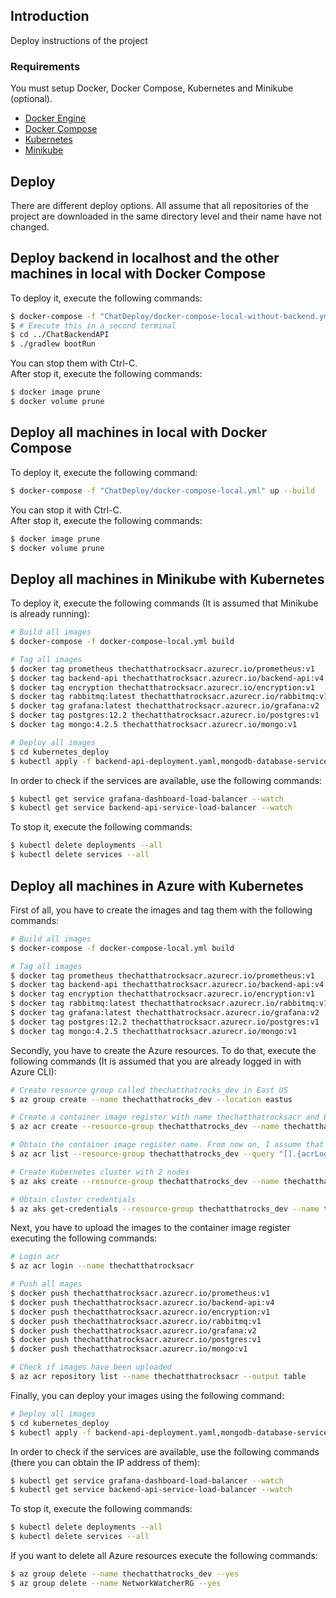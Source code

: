 ## Introduction
Deploy instructions of the project  

### Requirements
You must setup Docker, Docker Compose, Kubernetes and Minikube (optional).
- [Docker Engine](https://docs.docker.com/engine/install/)
- [Docker Compose](https://docs.docker.com/compose/install/)
- [Kubernetes](https://kubernetes.io/docs/setup/)
- [Minikube](https://kubernetes.io/docs/setup/learning-environment/minikube/)

## Deploy
There are different deploy options. All assume that all repositories of the project are downloaded in the same directory level and their name have not changed.

## Deploy backend in localhost and the other machines in local with Docker Compose
To deploy it, execute the following commands:  
```bash
$ docker-compose -f "ChatDeploy/docker-compose-local-without-backend.yml" up --build
$ # Execute this in a second terminal
$ cd ../ChatBackendAPI
$ ./gradlew bootRun
```

You can stop them with Ctrl-C.  
After stop it, execute the following commands:  
```bash
$ docker image prune
$ docker volume prune
``` 

## Deploy all machines in local with Docker Compose
To deploy it, execute the following command:  
```bash
$ docker-compose -f "ChatDeploy/docker-compose-local.yml" up --build
```

You can stop it with Ctrl-C.  
After stop it, execute the following commands:  
```bash
$ docker image prune
$ docker volume prune
``` 

## Deploy all machines in Minikube with Kubernetes
To deploy it, execute the following commands (It is assumed that Minikube is already running):
```bash
# Build all images
$ docker-compose -f docker-compose-local.yml build

# Tag all images
$ docker tag prometheus thechatthatrocksacr.azurecr.io/prometheus:v1
$ docker tag backend-api thechatthatrocksacr.azurecr.io/backend-api:v4
$ docker tag encryption thechatthatrocksacr.azurecr.io/encryption:v1
$ docker tag rabbitmq:latest thechatthatrocksacr.azurecr.io/rabbitmq:v1
$ docker tag grafana:latest thechatthatrocksacr.azurecr.io/grafana:v2
$ docker tag postgres:12.2 thechatthatrocksacr.azurecr.io/postgres:v1
$ docker tag mongo:4.2.5 thechatthatrocksacr.azurecr.io/mongo:v1

# Deploy all images
$ cd kubernetes_deploy
$ kubectl apply -f backend-api-deployment.yaml,mongodb-database-service.yaml,backend-api-service.yaml,backend-api-service-load-balancer.yaml,postgresql-database-deployment.yaml,postgresql-database-service.yaml,encryption-deployment.yaml,prometheus-metrics-deployment.yaml,encryption-service.yaml,prometheus-metrics-service.yaml,grafana-dashboard-deployment.yaml,rabbitmq-broker-deployment.yaml,grafana-dashboard-service.yaml,rabbitmq-broker-service.yaml,mongodb-database-deployment.yaml,grafana-dashboard-load-balancer-service.yaml
```

In order to check if the services are available, use the following commands:
```bash
$ kubectl get service grafana-dashboard-load-balancer --watch
$ kubectl get service backend-api-service-load-balancer --watch
```

To stop it, execute the following commands:  
```bash
$ kubectl delete deployments --all
$ kubectl delete services --all
```

## Deploy all machines in Azure with Kubernetes
First of all, you have to create the images and tag them with the following commands:
```bash
# Build all images
$ docker-compose -f docker-compose-local.yml build

# Tag all images
$ docker tag prometheus thechatthatrocksacr.azurecr.io/prometheus:v1
$ docker tag backend-api thechatthatrocksacr.azurecr.io/backend-api:v4
$ docker tag encryption thechatthatrocksacr.azurecr.io/encryption:v1
$ docker tag rabbitmq:latest thechatthatrocksacr.azurecr.io/rabbitmq:v1
$ docker tag grafana:latest thechatthatrocksacr.azurecr.io/grafana:v2
$ docker tag postgres:12.2 thechatthatrocksacr.azurecr.io/postgres:v1
$ docker tag mongo:4.2.5 thechatthatrocksacr.azurecr.io/mongo:v1
```

Secondly, you have to create the Azure resources.
To do that, execute the following commands (It is assumed that you are already logged in with Azure CLI):
```bash
# Create resource group called thechatthatrocks_dev in East US
$ az group create --name thechatthatrocks_dev --location eastus

# Create a container image register with name thechatthatrocksacr and Basic plan
$ az acr create --resource-group thechatthatrocks_dev --name thechatthatrocksacr --sku Basic

# Obtain the container image register name. From now on, I assume that it is called thechatthatrocksacr.azurecr.io
$ az acr list --resource-group thechatthatrocks_dev --query "[].{acrLoginServer:loginServer}" --output table

# Create Kubernetes cluster with 2 nodes
$ az aks create --resource-group thechatthatrocks_dev --name thechatthatrocksackclusterdev --node-count 2 --attach-acr thechatthatrocksacr --enable-managed-identity

# Obtain cluster credentials
$ az aks get-credentials --resource-group thechatthatrocks_dev --name thechatthatrocksackclusterdev
```

Next, you have to upload the images to the container image register executing the following commands:
```bash
# Login acr
$ az acr login --name thechatthatrocksacr

# Push all mages
$ docker push thechatthatrocksacr.azurecr.io/prometheus:v1
$ docker push thechatthatrocksacr.azurecr.io/backend-api:v4
$ docker push thechatthatrocksacr.azurecr.io/encryption:v1
$ docker push thechatthatrocksacr.azurecr.io/rabbitmq:v1
$ docker push thechatthatrocksacr.azurecr.io/grafana:v2
$ docker push thechatthatrocksacr.azurecr.io/postgres:v1
$ docker push thechatthatrocksacr.azurecr.io/mongo:v1

# Check if images have been uploaded
$ az acr repository list --name thechatthatrocksacr --output table
```

Finally, you can deploy your images using the following command:
```bash
# Deploy all images
$ cd kubernetes_deploy
$ kubectl apply -f backend-api-deployment.yaml,mongodb-database-service.yaml,backend-api-service.yaml,backend-api-service-load-balancer.yaml,postgresql-database-deployment.yaml,postgresql-database-service.yaml,encryption-deployment.yaml,prometheus-metrics-deployment.yaml,encryption-service.yaml,prometheus-metrics-service.yaml,grafana-dashboard-deployment.yaml,rabbitmq-broker-deployment.yaml,grafana-dashboard-service.yaml,rabbitmq-broker-service.yaml,mongodb-database-deployment.yaml,grafana-dashboard-load-balancer-service.yaml
```

In order to check if the services are available, use the following commands (there you can obtain the IP address of them):
```bash
$ kubectl get service grafana-dashboard-load-balancer --watch
$ kubectl get service backend-api-service-load-balancer --watch
```

To stop it, execute the following commands:  
```bash
$ kubectl delete deployments --all
$ kubectl delete services --all
```

If you want to delete all Azure resources execute the following commands:
```bash
$ az group delete --name thechatthatrocks_dev --yes
$ az group delete --name NetworkWatcherRG --yes
```